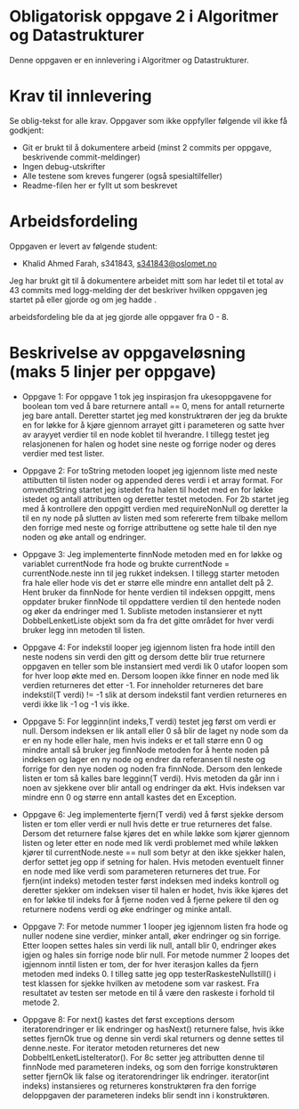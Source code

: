 # Obligatorisk oppgave 2 i Algoritmer og Datastrukturer

Denne oppgaven er en innlevering i Algoritmer og Datastrukturer. 

# Krav til innlevering

Se oblig-tekst for alle krav. Oppgaver som ikke oppfyller følgende vil ikke få godkjent:

* Git er brukt til å dokumentere arbeid (minst 2 commits per oppgave, beskrivende commit-meldinger)	
* Ingen debug-utskrifter
* Alle testene som kreves fungerer (også spesialtilfeller)
* Readme-filen her er fyllt ut som beskrevet

# Arbeidsfordeling

Oppgaven er levert av følgende student:
* Khalid Ahmed Farah, s341843, s341843@oslomet.no

Jeg har brukt git til å dokumentere arbeidet mitt som har ledet til et total av 43 commits med logg-melding der det
beskriver hvilken oppgaven jeg startet på eller gjorde og om jeg hadde .

arbeidsfordeling ble da at jeg gjorde alle oppgaver fra 0 - 8.

# Beskrivelse av oppgaveløsning (maks 5 linjer per oppgave)

* Oppgave 1:
For oppgave 1 tok jeg inspirasjon fra ukesoppgavene for boolean tom ved å bare returnere antall == 0, mens for antall
returnerte jeg bare antall. Deretter startet jeg med konstruktrøren der jeg da brukte en for løkke for å kjøre gjennom
arrayet gitt i parameteren og satte hver av arayyet verdier til en node koblet til hverandre. I tillegg testet jeg
relasjonenen for halen og hodet sine neste og forrige noder og deres verdier med test lister.

* Oppgave 2:
For toString metoden loopet jeg igjennom liste med neste attibutten til listen noder og appended deres verdi i et array
format. For omvendtString startet jeg istedet fra halen til hodet med en for løkke istedet og antall attributten
og deretter testet metoden. For 2b startet jeg med å kontrollere den oppgitt verdien med requireNonNull og deretter la
til en ny node på slutten av listen med som refererte frem tilbake mellom den forrige med neste og forrige attributtene
og sette hale til den nye noden og øke antall og endringer. 

* Oppgave 3:
Jeg implementerte finnNode metoden med en for løkke og variablet currentNode fra hode og brukte
currentNode = currentNode.neste inn til jeg rukket indeksen. I tillegg starter metoden fra hale eller hode vis det er
større elle mindre enn antallet delt på 2. Hent bruker da finnNode for hente verdien til indeksen oppgitt, mens oppdater
bruker finnNode til oppdattere verdien til den hentede noden og øker da endringer med 1. Subliste metoden instansierer
et nytt DobbelLenketListe objekt som da fra det gitte området for hver verdi bruker legg inn metoden til listen.

* Oppgave 4:
For indekstil looper jeg igjennom listen fra hode intill den neste nodens sin verdi den gitt og dersom dette blir true
returnere oppgaven en teller som ble instansiert med verdi lik 0 utafor loopen som for hver loop økte med en. Dersom
loopen ikke finner en node med lik verdien returneres det etter -1. For inneholder returneres det bare
indekstil(T verdi) != -1 slik at dersom indekstil fant verdien returneres en verdi ikke lik -1 og -1 vis ikke.

* Oppgave 5:
For legginn(int indeks,T verdi) testet jeg først om verdi er null. Dersom indeksen er lik antall eller 0 så blir de laget
ny node som da er en ny hode eller hale, men hvis indeks er et tall større enn 0 og mindre antall så bruker jeg finnNode
metoden for å hente noden på indeksen og lager en ny node og endrer da referansen til neste og forrige for den nye noden
og noden fra finnNode. Dersom den lenkede listen er tom så kalles bare legginn(T verdi). Hvis metoden da går inn i noen
av sjekkene over blir antall og endringer da økt. Hvis indeksen var mindre enn 0 og større enn antall kastes det en
Exception.

* Oppgave 6:
Jeg implementerte fjern(T verdi) ved å først sjekke dersom listen er tom eller verdi er null hvis dette er true
returneres det false. Dersom det returnere false kjøres det en while løkke som kjører gjennom listen og leter etter en
node med lik verdi problemet med while løkken kjører til currentNode.neste == null som betyr at den ikke sjekker halen,
derfor settet jeg opp if setning for halen. Hvis metoden eventuelt finner en node med like verdi som parameteren
returneres det true. For fjern(int indeks) metoden tester først indeksen med indeks kontroll og deretter sjekker om
indeksen viser til halen er hodet, hvis ikke kjøres det en for løkke til indeks for å fjerne noden ved å fjerne pekere
til den og returnere nodens verdi og øke endringer og minke antall.

* Oppgave 7:
For metode nummer 1 looper jeg igjennom listen fra hode og nuller nodene sine verdier, minker antall, øker endringer og
sin forrige. Etter loopen settes hales sin verdi lik null, antall blir 0, endringer økes igjen og hales sin forrige node
blir null. For metode nummer 2 loopes det igjennom inntil listen er tom, der for hver iterasjon kalles da fjern metoden
med indeks 0. I tilleg satte jeg opp testerRaskesteNullstill() i test klassen for sjekke hvilken av metodene som var
raskest. Fra resultatet av testen ser metode en til å være den raskeste i forhold til metode 2.

* Oppgave 8:
For next() kastes det først exceptions dersom iteratorendringer er lik endringer og hasNext() returnere false, hvis ikke
settes fjernOk true og denne sin verdi skal returners og denne settes til denne.neste. For iterator metoden returneres
det new DobbeltLenketListeIterator(). For 8c setter jeg attributten denne til finnNode med parameteren indeks, og som
den forrige konstruktøren setter fjernOk lik false og iteratorendringer lik endringer. iterator(int indeks) instansieres
og returneres konstruktøren fra den forrige deloppgaven der parameteren indeks blir sendt inn i konstruktøren. 